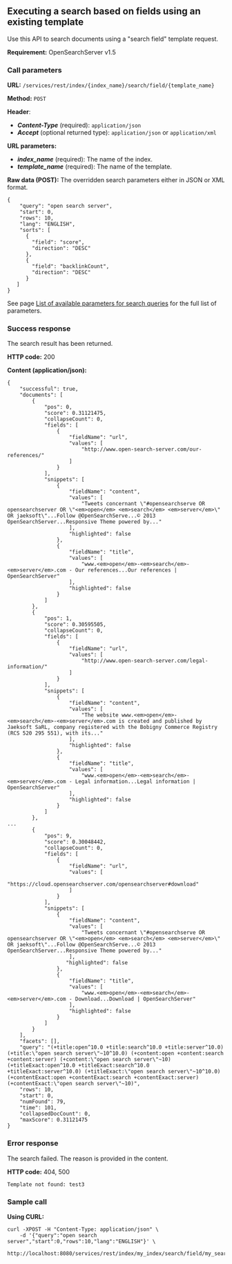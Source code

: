 ## Executing a search based on fields using an existing template

Use this API to search documents using a "search field" template request.

**Requirement:** OpenSearchServer v1.5

### Call parameters

**URL:** ```/services/rest/index/{index_name}/search/field/{template_name}```

**Method:** ```POST```

**Header**:
- _**Content-Type**_ (required): ```application/json```
- _**Accept**_ (optional returned type): ```application/json``` or ```application/xml```

**URL parameters:**
- _**index_name**_ (required): The name of the index.
- _**template_name**_ (required): The name of the template.

**Raw data (POST):**
The overridden search parameters either in JSON or XML format.

    {
        "query": "open search server",
        "start": 0,
        "rows": 10,
        "lang": "ENGLISH",
        "sorts": [
          {
            "field": "score",
            "direction": "DESC"
          },
          {
            "field": "backlinkCount",
            "direction": "DESC"
          }
       ]
    }
   
See page [List of available parameters for search queries](../search_parameters/README.md) for the full list of parameters. 

### Success response
The search result has been returned.

**HTTP code:**
200

**Content (application/json):**

    {
        "successful": true,
        "documents": [
            {
                "pos": 0,
                "score": 0.31121475,
                "collapseCount": 0,
                "fields": [
                    {
                        "fieldName": "url",
                        "values": [
                            "http://www.open-search-server.com/our-references/"
                        ]
                    }
                ],
                "snippets": [
                    {
                        "fieldName": "content",
                        "values": [
                            "Tweets concernant \"#opensearchserve OR opensearchserver OR \"<em>open</em> <em>search</em> <em>server</em>\" OR jaeksoft\"...Follow @OpenSearchServe...© 2013 OpenSearchServer...Responsive Theme powered by..."
                        ],
                        "highlighted": false
                    },
                    {
                        "fieldName": "title",
                        "values": [
                            "www.<em>open</em>-<em>search</em>-<em>server</em>.com - Our references...Our references | OpenSearchServer"
                        ],
                        "highlighted": false
                    }
                ]
            },
            {
                "pos": 1,
                "score": 0.30595505,
                "collapseCount": 0,
                "fields": [
                    {
                        "fieldName": "url",
                        "values": [
                            "http://www.open-search-server.com/legal-information/"
                        ]
                    }
                ],
                "snippets": [
                    {
                        "fieldName": "content",
                        "values": [
                            "The website www.<em>open</em>-<em>search</em>-<em>server</em>.com is created and published by Jaeksoft SaRL, company registered with the Bobigny Commerce Registry (RCS 520 295 551), with its..."
                        ],
                        "highlighted": false
                    },
                    {
                        "fieldName": "title",
                        "values": [
                            "www.<em>open</em>-<em>search</em>-<em>server</em>.com - Legal information...Legal information | OpenSearchServer"
                        ],
                        "highlighted": false
                    }
                ]
            },
    ...
            {
                "pos": 9,
                "score": 0.30048442,
                "collapseCount": 0,
                "fields": [
                    {
                        "fieldName": "url",
                        "values": [
                            "https://cloud.opensearchserver.com/opensearchserver#download"
                        ]
                    }
                ],
                "snippets": [
                    {
                        "fieldName": "content",
                        "values": [
                            "Tweets concernant \"#opensearchserve OR opensearchserver OR \"<em>open</em> <em>search</em> <em>server</em>\" OR jaeksoft\"...Follow @OpenSearchServe...© 2013 OpenSearchServer...Responsive Theme powered by..."
                        ],
                       "highlighted": false
                    },
                    {
                        "fieldName": "title",
                        "values": [
                            "www.<em>open</em>-<em>search</em>-<em>server</em>.com - Download...Download | OpenSearchServer"
                        ],
                        "highlighted": false
                    }
                ]
            }
        ],
        "facets": [],
        "query": "(+title:open^10.0 +title:search^10.0 +title:server^10.0) (+title:\"open search server\"~10^10.0) (+content:open +content:search +content:server) (+content:\"open search server\"~10) (+titleExact:open^10.0 +titleExact:search^10.0 +titleExact:server^10.0) (+titleExact:\"open search server\"~10^10.0) (+contentExact:open +contentExact:search +contentExact:server) (+contentExact:\"open search server\"~10)",
        "rows": 10,
        "start": 0,
        "numFound": 79,
        "time": 101,
        "collapsedDocCount": 0,
        "maxScore": 0.31121475
    }
    

### Error response

The search failed. The reason is provided in the content.

**HTTP code:**
404, 500

    Template not found: test3
    

### Sample call

**Using CURL:**
 
    curl -XPOST -H "Content-Type: application/json" \
        -d '{"query":"open search server","start":0,"rows":10,"lang":"ENGLISH"}' \
        http://localhost:8080/services/rest/index/my_index/search/field/my_search
    